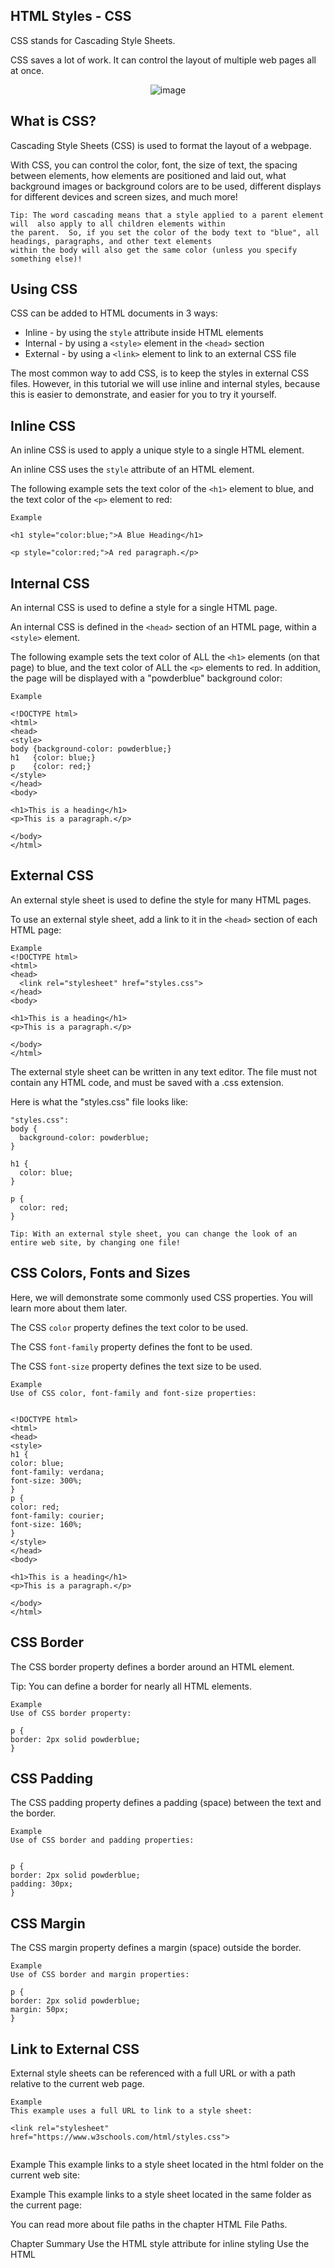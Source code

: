 HTML Styles - CSS
---

CSS stands for Cascading Style Sheets.

CSS saves a lot of work. It can control the layout of multiple web pages all at once.

<p align="center"

![image](https://user-images.githubusercontent.com/47166768/190850966-2b62f7e2-7f40-46bf-8262-b159c64f1d33.png)

</p>


What is CSS?
---
Cascading Style Sheets (CSS) is used to format the layout of a webpage.

With CSS, you can control the color, font, the size of text, the spacing between elements, how elements are positioned and laid out, what background images or background colors are to be used, different displays for different devices and screen sizes, and much more!


```
Tip: The word cascading means that a style applied to a parent element will  also apply to all children elements within 
the parent.  So, if you set the color of the body text to "blue", all headings, paragraphs, and other text elements  
within the body will also get the same color (unless you specify something else)!
```
  


Using CSS
---
CSS can be added to HTML documents in 3 ways:

- Inline - by using the `style` attribute inside HTML elements
- Internal - by using a `<style>` element in the `<head>` section
- External - by using a `<link>` element to link to an external CSS file


The most common way to add CSS, is to keep the styles in external CSS files. However, in this tutorial we will use inline and internal styles, because this is easier to demonstrate, and easier for you to try it yourself.




Inline CSS
---
An inline CSS is used to apply a unique style to a single HTML element.

An inline CSS uses the `style` attribute of an HTML element.

The following example sets the text color of the `<h1>` element to blue, and the text color of the `<p>` element to red:

    Example
    
    <h1 style="color:blue;">A Blue Heading</h1>
    
    <p style="color:red;">A red paragraph.</p>


Internal CSS
---
An internal CSS is used to define a style for a single HTML page.

An internal CSS is defined in the `<head>` section of an HTML page, within a `<style>` element.

The following example sets the text color of ALL the `<h1>` elements (on that page) to blue, and the text color of ALL the `<p>` elements to red. In addition, the page will be displayed with a "powderblue" background color: 

    Example
    
    <!DOCTYPE html>
    <html>
    <head>
    <style>
    body {background-color: powderblue;}
    h1   {color: blue;}
    p    {color: red;}
    </style>
    </head>
    <body>
    
    <h1>This is a heading</h1>
    <p>This is a paragraph.</p>
    
    </body>
    </html>
    

External CSS
---
An external style sheet is used to define the style for many HTML pages.

To use an external style sheet, add a link to it in the `<head>` section of each HTML page:

    Example
    <!DOCTYPE html>
    <html>
    <head>
      <link rel="stylesheet" href="styles.css">
    </head>
    <body>
    
    <h1>This is a heading</h1>
    <p>This is a paragraph.</p>
    
    </body>
    </html>

The external style sheet can be written in any text editor. The file must not contain any HTML code, and must be saved with a .css extension.

Here is what the "styles.css" file looks like:


    "styles.css":
    body {
      background-color: powderblue;
    }
    
    h1 {
      color: blue;
    }
    
    p {
      color: red;
    }
```
Tip: With an external style sheet, you can change the look of an entire web site, by changing one file!
```


CSS Colors, Fonts and Sizes
---
Here, we will demonstrate some commonly used CSS properties. You will learn more about them later.

The CSS `color` property defines the text color to be used.

The CSS `font-family` property defines the font to be used.

The CSS `font-size` property defines the text size to be used.

    Example
    Use of CSS color, font-family and font-size properties:


    <!DOCTYPE html>
    <html>
    <head>
    <style>
    h1 {
    color: blue;
    font-family: verdana;
    font-size: 300%;
    }
    p {
    color: red;
    font-family: courier;
    font-size: 160%;
    }
    </style>
    </head>
    <body>
    
    <h1>This is a heading</h1>
    <p>This is a paragraph.</p>
    
    </body>
    </html>

CSS Border
---
The CSS border property defines a border around an HTML element.

Tip: You can define a border for nearly all HTML elements.

    Example
    Use of CSS border property: 
    
    p {
    border: 2px solid powderblue;
    }

CSS Padding
---
The CSS padding property defines a padding (space) between the text and the border.

    Example
    Use of CSS border and padding properties:
    
    
    p {
    border: 2px solid powderblue;
    padding: 30px;
    }

CSS Margin
---
The CSS margin property defines a margin (space) outside the border.

    Example
    Use of CSS border and margin properties:
    
    p {
    border: 2px solid powderblue;
    margin: 50px;
    }

Link to External CSS
---
External style sheets can be referenced with a full URL or with a path relative to the current web page.

    Example
    This example uses a full URL to link to a style sheet:

    <link rel="stylesheet" href="https://www.w3schools.com/html/styles.css">
```
```

Example
This example links to a style sheet located in the html folder on the current web site: 

<link rel="stylesheet" href="/html/styles.css">

Example
This example links to a style sheet located in the same folder as the current page:

<link rel="stylesheet" href="styles.css">

You can read more about file paths in the chapter HTML File Paths.

Chapter Summary
Use the HTML style attribute for inline styling
Use the HTML <style> element to define internal CSS
Use the HTML <link> element to refer to an external CSS file
Use the HTML <head> element to store <style> and <link> elements
Use the CSS color property for text colors
Use the CSS font-family property for text fonts
Use the CSS font-size property for text sizes
Use the CSS border property for borders
Use the CSS padding property for space inside the border
Use the CSS margin property for space outside the border
